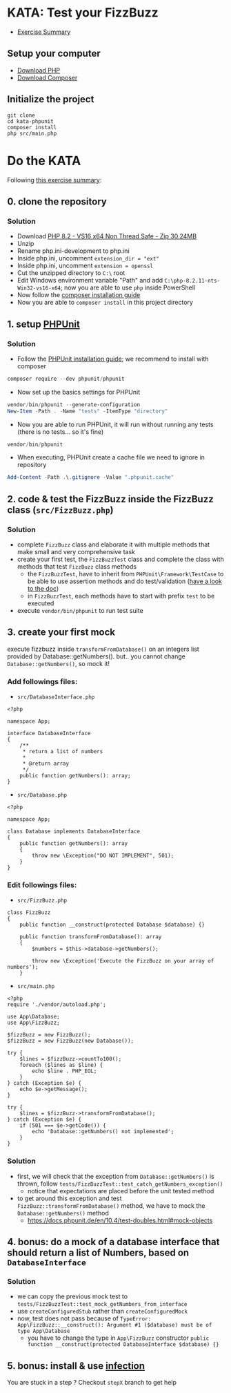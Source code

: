 # KATA: Test your FizzBuzz

- [Exercise Summary](https://codingdojo.org/kata/FizzBuzz/)

## Setup your computer

- [Download PHP](https://windows.php.net/downloads/releases/php-8.2.11-nts-Win32-vs16-x64.zip)
- [Download Composer](https://getcomposer.org/download/)

## Initialize the project

```
git clone
cd kata-phpunit
composer install
php src/main.php
```

# Do the KATA

Following [this exercise summary](https://codingdojo.org/kata/FizzBuzz/):
## 0. clone the repository

### Solution

- Download [PHP 8.2 - VS16 x64 Non Thread Safe - Zip 30.24MB](https://windows.php.net/download/)
- Unzip
- Rename php.ini-development to php.ini
- Inside php.ini, uncomment `extension_dir = "ext"`
- Inside php.ini, uncomment `extension = openssl`
- Cut the unzipped directory to `C:\` root
- Edit Windows environment variable "Path" and add `C:\php-8.2.11-nts-Win32-vs16-x64`; now you are able to use `php` inside PowerShell
- Now follow the [composer installation guide](https://getcomposer.org/download/)
- Now you are able to `composer install` in this project directory

## 1. setup [PHPUnit](https://phpunit.de/)

### Solution

- Follow the [PHPUnit installation guide](https://docs.phpunit.de/en/10.4/installation.html#installing-phpunit); we recommend to install with composer

```powershell
composer require --dev phpunit/phpunit
```

- Now set up the basics settings for PHPUnit

```powershell
vendor/bin/phpunit --generate-configuration
New-Item -Path . -Name "tests" -ItemType "directory" 
```

- Now you are able to run PHPUnit, it will run without running any tests (there is no tests... so it's fine)

```powershell
vendor/bin/phpunit
```

- When executing, PHPUnit create a cache file we need to ignore in repository

```powershell
Add-Content -Path .\.gitignore -Value ".phpunit.cache"
```

## 2. code & test the FizzBuzz inside the FizzBuzz class (`src/FizzBuzz.php`)

### Solution

- complete `FizzBuzz` class and elaborate it with multiple methods that make small and very comprehensive task
- create your first test, the `FizzBuzzTest` class and complete the class with methods that test `FizzBuzz` class methods
  - the `FizzBuzzTest`, have to inherit from `PHPUnit\Framework\TestCase` to be able to use assertion methods and do test/validation ([have a look to the doc](https://docs.phpunit.de/en/10.0/assertions.html))
  - in `FizzBuzzTest`, each methods have to start with prefix `test` to be executed
- execute `vendor/bin/phpunit` to run test suite

## 3. create your first mock

execute fizzbuzz inside `transformFromDatabase()` on an integers list provided by Database::getNumbers().
but.. you cannot change `Database::getNumbers()`, so mock it!

### Add followings files:

- `src/DatabaseInterface.php`
```
<?php

namespace App;

interface DatabaseInterface
{
    /**
     * return a list of numbers
     *
     * @return array
     */
    public function getNumbers(): array;
}
```

- `src/Database.php`
```
<?php

namespace App;

class Database implements DatabaseInterface
{
    public function getNumbers(): array
    {
        throw new \Exception("DO NOT IMPLEMENT", 501);
    }
}
```

### Edit followings files:

- `src/FizzBuzz.php`
```
class FizzBuzz
{
    public function __construct(protected Database $database) {}

    public function transformFromDatabase(): array
    {
        $numbers = $this->database->getNumbers();

        throw new \Exception('Execute the FizzBuzz on your array of numbers');
    }
```

- `src/main.php`
```
<?php
require './vendor/autoload.php';

use App\Database;
use App\FizzBuzz;

$fizzBuzz = new FizzBuzz();
$fizzBuzz = new FizzBuzz(new Database());

try {
    $lines = $fizzBuzz->countTo100();
    foreach ($lines as $line) {
        echo $line . PHP_EOL;
    }
} catch (Exception $e) {
    echo $e->getMessage();
}

try {
    $lines = $fizzBuzz->transformFromDatabase();
} catch (Exception $e) {
    if (501 === $e->getCode()) {
        echo 'Database::getNumbers() not implemented';
    }
}
```

### Solution

- first, we will check that the exception from `Database::getNumbers()` is thrown, follow `tests/FizzBuzzTest::test_catch_getNumbers_exception()`
  - notice that expectations are placed before the unit tested method
- to get around this exception and test `FizzBuzz::transformFromDatabase()` method, we have to mock the `Database::getNumbers()` method
  - https://docs.phpunit.de/en/10.4/test-doubles.html#mock-objects

## 4. bonus: do a mock of a database interface that should return a list of Numbers, based on `DatabaseInterface`

### Solution

- we can copy the previous mock test to `tests/FizzBuzzTest::test_mock_getNumbers_from_interface`
- use `createConfiguredStub` rather than `createConfiguredMock`
- now, test does not pass because of `TypeError: App\FizzBuzz::__construct(): Argument #1 ($database) must be of type App\Database`
  - you have to change the type in `App\FizzBuzz` constructor `public function __construct(protected DatabaseInterface $database) {}`

## 5. bonus: install & use [infection](https://infection.github.io/guide/)

You are stuck in a step ? Checkout `stepX` branch to get help
